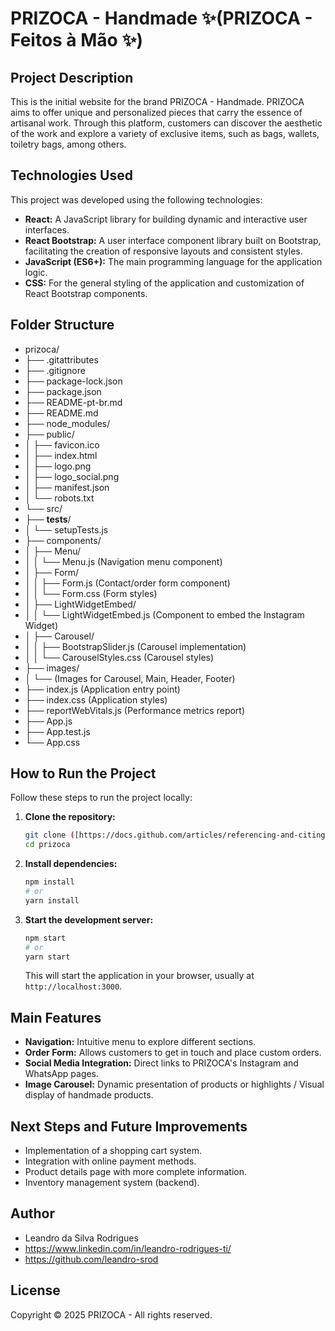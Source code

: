# PRIZOCA - Handmade ✨(PRIZOCA - Feitos à Mão ✨)

## Project Description

This is the initial website for the brand PRIZOCA - Handmade.
PRIZOCA aims to offer unique and personalized pieces that carry the essence of artisanal work.
Through this platform, customers can discover the aesthetic of the work and explore a variety of exclusive items, such as bags, wallets, toiletry bags, among others.

## Technologies Used

This project was developed using the following technologies:

* **React:** A JavaScript library for building dynamic and interactive user interfaces.
* **React Bootstrap:** A user interface component library built on Bootstrap, facilitating the creation of responsive layouts and consistent styles.
* **JavaScript (ES6+):** The main programming language for the application logic.
* **CSS:** For the general styling of the application and customization of React Bootstrap components.

## Folder Structure
* prizoca/
* ├── .gitattributes
* ├── .gitignore
* ├── package-lock.json
* ├── package.json
* ├── README-pt-br.md
* ├── README.md
* ├── node_modules/
* ├── public/
* │   ├── favicon.ico
* │   ├── index.html
* │   ├── logo.png
* │   ├── logo_social.png
* │   ├── manifest.json
* │   └── robots.txt
* └── src/
* ├── __tests__/
* │   └── setupTests.js
* ├── components/
* │   ├── Menu/
* │   │   └── Menu.js (Navigation menu component)
* │   ├── Form/
* │   │   ├── Form.js (Contact/order form component)
* │   │   └── Form.css (Form styles)
* │   ├── LightWidgetEmbed/
* │   │   └── LightWidgetEmbed.js (Component to embed the Instagram Widget)
* │   ├── Carousel/
* │   │   ├── BootstrapSlider.js (Carousel implementation)
* │   │   └── CarouselStyles.css (Carousel styles)
* ├── images/
* │   └── (Images for Carousel, Main, Header, Footer)
* ├── index.js (Application entry point)
* ├── index.css (Application styles)
* ├── reportWebVitals.js (Performance metrics report)
* ├── App.js
* ├── App.test.js
* └── App.css

## How to Run the Project

Follow these steps to run the project locally:

1.  **Clone the repository:**
    ```bash
    git clone ([https://docs.github.com/articles/referencing-and-citing-content](https://docs.github.com/articles/referencing-and-citing-content))
    cd prizoca
    ```

2.  **Install dependencies:**
    ```bash
    npm install
    # or
    yarn install
    ```

3.  **Start the development server:**
    ```bash
    npm start
    # or
    yarn start
    ```

    This will start the application in your browser, usually at `http://localhost:3000`.

## Main Features

* **Navigation:** Intuitive menu to explore different sections.
* **Order Form:** Allows customers to get in touch and place custom orders.
* **Social Media Integration:** Direct links to PRIZOCA's Instagram and WhatsApp pages.
* **Image Carousel:** Dynamic presentation of products or highlights / Visual display of handmade products.

## Next Steps and Future Improvements

* Implementation of a shopping cart system.
* Integration with online payment methods.
* Product details page with more complete information.
* Inventory management system (backend).

## Author

* Leandro da Silva Rodrigues
* https://www.linkedin.com/in/leandro-rodrigues-ti/
* https://github.com/leandro-srod

## License
Copyright © 2025 PRIZOCA - All rights reserved.